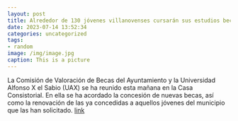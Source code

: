 ```yaml
---
layout: post
title: Alrededor de 130 jóvenes villanovenses cursarán sus estudios becados en la UAX
date: 2023-07-14 13:52:34
categories: uncategorized
tags:
- random
image: /img/image.jpg
caption: This is a picture
---
```

La Comisión de Valoración de Becas del Ayuntamiento y la Universidad Alfonso X el Sabio (UAX) se ha reunido esta mañana en la Casa Consistorial. En ella se ha acordado la concesión de nuevas becas, así como la renovación de las ya concedidas a aquellos jóvenes del municipio que las han solicitado.  [link](https://www.ayto-villacanada.es/tu-ayuntamiento/alrededor-de-130-jovenes-villanovenses-cursaran-sus-estudios-becados-en-la-uax/)
